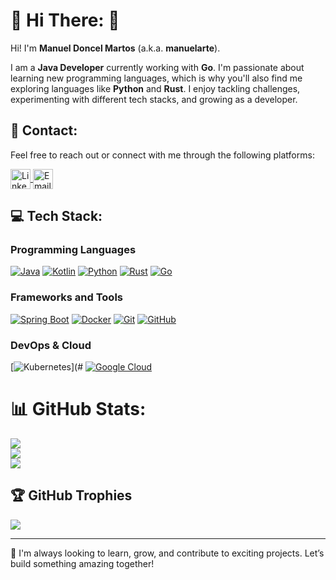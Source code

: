<!--
**manuelarte/manuelarte** is a ✨ _special_ ✨ repository because its `README.md` (this file) appears on your GitHub profile.

Here are some ideas to get you started:

- 🔭 I’m currently working on ...
- 🌱 I’m currently learning ...
- 👯 I’m looking to collaborate on ...
- 🤔 I’m looking for help with ...
- 💬 Ask me about ...
- 📫 How to reach me: ...
- 😄 Pronouns: ...
- ⚡ Fun fact: ...
badges: https://github.com/inttter/md-badges
-->

# 👋 Hi There: 👋

Hi! I'm **Manuel Doncel Martos** (a.k.a. **manuelarte**).  

I am a **Java Developer** currently working with **Go**. I'm passionate about learning new programming languages, which is why you'll also find me exploring languages like **Python** and **Rust**. I enjoy tackling challenges, experimenting with different tech stacks, and growing as a developer.


## 🔗 Contact:

Feel free to reach out or connect with me through the following platforms: 

<a href="https://www.linkedin.com/in/manueldoncelmartos/" target="_blank">
    <img align="center" src="https://cdn.jsdelivr.net/gh/devicons/devicon/icons/linkedin/linkedin-original.svg" alt="LinkedIn" height="32" width="32" />
</a>  
<a href="mailto:manueldoncelmartos@gmail.com" target="_blank">
    <img align="center" src="https://www.vectorlogo.zone/logos/gmail/gmail-tile.svg" alt="Email" height="32" width="32" />
</a>

## 💻 Tech Stack:

### Programming Languages  
[![Java](https://img.shields.io/badge/Java-%23ED8B00.svg?logo=openjdk&logoColor=white)](#)
[![Kotlin](https://img.shields.io/badge/Kotlin-%237F52FF.svg?logo=kotlin&logoColor=white)](#)
[![Python](https://img.shields.io/badge/Python-3776AB?logo=python&logoColor=fff)](#)
[![Rust](https://img.shields.io/badge/Rust-%23000000.svg?e&logo=rust&logoColor=white)](#)
[![Go](https://img.shields.io/badge/Go-%2300ADD8.svg?&logo=go&logoColor=white)](#)

### Frameworks and Tools 
[![Spring Boot](https://img.shields.io/badge/Spring%20Boot-6DB33F?logo=springboot&logoColor=fff)](#)
[![Docker](https://img.shields.io/badge/Docker-2496ED?logo=docker&logoColor=fff)](#)
[![Git](https://img.shields.io/badge/Git-F05032?logo=git&logoColor=fff)](#)
[![GitHub](https://img.shields.io/badge/GitHub-%23121011.svg?logo=github&logoColor=white)](#)

### DevOps & Cloud
[![Kubernetes](https://img.shields.io/badge/Kubernetes-326CE5?logo=kubernetes&logoColor=fff)](#
[![Google Cloud](https://img.shields.io/badge/Google%20Cloud-%234285F4.svg?logo=google-cloud&logoColor=white)](#)


# 📊 GitHub Stats:
![](https://github-readme-stats.vercel.app/api?username=manuelarte&theme=dark&hide_border=false&count_private=true)<br/>
![](https://github-readme-streak-stats.herokuapp.com/?user=manuelarte&theme=dark&hide_border=false)<br/>
![](https://github-readme-stats.vercel.app/api/top-langs/?username=manuelarte&theme=dark&hide_border=false&count_private=true&layout=compact)

## 🏆 GitHub Trophies
![](https://github-profile-trophy.vercel.app/?username=manuelarte&theme=radical&no-frame=false&no-bg=false&margin-w=4)

---


🌱 I'm always looking to learn, grow, and contribute to exciting projects. Let’s build something amazing together!

